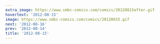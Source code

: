 ```yaml
---
extra_image: https://www.smbc-comics.com/comics/20120815after.gif
hovertext: '2012-08-15'
image: https://www.smbc-comics.com/comics/20120815.gif
next: '2012-08-16'
prev: '2012-08-14'
title: '2012-08-15'
---
```

